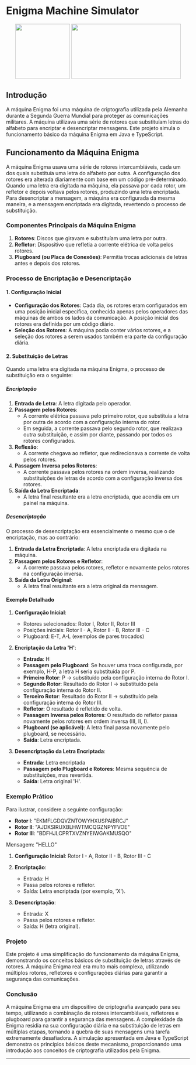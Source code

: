 # Enigma Machine Simulator 

<p align="center">
    <img width="150" height="150" src="https://upload.wikimedia.org/wikipedia/commons/7/79/Alan_Turing_az_1930-as_%C3%A9vekben.jpg">
    <img width="300" height="150" src="https://warren.com.br/magazine/wp-content/uploads/2022/02/alan-turing-2-1024x684.jpg">
</p>

## Introdução

A máquina Enigma foi uma máquina de criptografia utilizada pela Alemanha durante a Segunda Guerra Mundial para proteger as comunicações militares. A máquina utilizava uma série de rotores que substituíam letras do alfabeto para encriptar e desencriptar mensagens. Este projeto simula o funcionamento básico da máquina Enigma em Java e TypeScript.

## Funcionamento da Máquina Enigma

A máquina Enigma usava uma série de rotores intercambiáveis, cada um dos quais substituía uma letra do alfabeto por outra. A configuração dos rotores era alterada diariamente com base em um código pré-determinado. Quando uma letra era digitada na máquina, ela passava por cada rotor, um refletor e depois voltava pelos rotores, produzindo uma letra encriptada. Para desencriptar a mensagem, a máquina era configurada da mesma maneira, e a mensagem encriptada era digitada, revertendo o processo de substituição.

### Componentes Principais da Máquina Enigma

1. **Rotores**: Discos que giravam e substituíam uma letra por outra.
2. **Refletor**: Dispositivo que refletia a corrente elétrica de volta pelos rotores.
3. **Plugboard (ou Placa de Conexões)**: Permitia trocas adicionais de letras antes e depois dos rotores.

### Processo de Encriptação e Desencriptação

#### 1. Configuração Inicial

- **Configuração dos Rotores**: Cada dia, os rotores eram configurados em uma posição inicial específica, conhecida apenas pelos operadores das máquinas de ambos os lados da comunicação. A posição inicial dos rotores era definida por um código diário.
- **Seleção dos Rotores**: A máquina podia conter vários rotores, e a seleção dos rotores a serem usados também era parte da configuração diária.

#### 2. Substituição de Letras

Quando uma letra era digitada na máquina Enigma, o processo de substituição era o seguinte:

##### Encriptação

1. **Entrada de Letra**: A letra digitada pelo operador.
2. **Passagem pelos Rotores**:
   - A corrente elétrica passava pelo primeiro rotor, que substituía a letra por outra de acordo com a configuração interna do rotor.
   - Em seguida, a corrente passava pelo segundo rotor, que realizava outra substituição, e assim por diante, passando por todos os rotores configurados.
3. **Reflexão**:
   - A corrente chegava ao refletor, que redirecionava a corrente de volta pelos rotores.
4. **Passagem Inversa pelos Rotores**:
   - A corrente passava pelos rotores na ordem inversa, realizando substituições de letras de acordo com a configuração inversa dos rotores.
5. **Saída da Letra Encriptada**:
   - A letra final resultante era a letra encriptada, que acendia em um painel na máquina.

##### Desencriptação

O processo de desencriptação era essencialmente o mesmo que o de encriptação, mas ao contrário:

1. **Entrada da Letra Encriptada**: A letra encriptada era digitada na máquina.
2. **Passagem pelos Rotores e Refletor**:
   - A corrente passava pelos rotores, refletor e novamente pelos rotores na configuração inversa.
3. **Saída da Letra Original**:
   - A letra final resultante era a letra original da mensagem.

#### Exemplo Detalhado

1. **Configuração Inicial**:
   - Rotores selecionados: Rotor I, Rotor II, Rotor III
   - Posições iniciais: Rotor I - A, Rotor II - B, Rotor III - C
   - Plugboard: E-T, A-L (exemplos de pares trocados)

2. **Encriptação da Letra 'H'**:
   - **Entrada**: H
   - **Passagem pelo Plugboard**: Se houver uma troca configurada, por exemplo, H-P, a letra H seria substituída por P.
   - **Primeiro Rotor**: P → substituído pela configuração interna do Rotor I.
   - **Segundo Rotor**: Resultado do Rotor I → substituído pela configuração interna do Rotor II.
   - **Terceiro Rotor**: Resultado do Rotor II → substituído pela configuração interna do Rotor III.
   - **Refletor**: O resultado é refletido de volta.
   - **Passagem Inversa pelos Rotores**: O resultado do refletor passa novamente pelos rotores em ordem inversa (III, II, I).
   - **Plugboard (se aplicável)**: A letra final passa novamente pelo plugboard, se necessário.
   - **Saída**: Letra encriptada.

3. **Desencriptação da Letra Encriptada**:
   - **Entrada**: Letra encriptada
   - **Passagem pelo Plugboard e Rotores**: Mesma sequência de substituições, mas revertida.
   - **Saída**: Letra original 'H'.

### Exemplo Prático

Para ilustrar, considere a seguinte configuração:

- **Rotor I**: "EKMFLGDQVZNTOWYHXUSPAIBRCJ"
- **Rotor II**: "AJDKSIRUXBLHWTMCQGZNPYFVOE"
- **Rotor III**: "BDFHJLCPRTXVZNYEIWGAKMUSQO"

Mensagem: "HELLO"

1. **Configuração Inicial**: Rotor I - A, Rotor II - B, Rotor III - C
2. **Encriptação**:
   - Entrada: H
   - Passa pelos rotores e refletor.
   - Saída: Letra encriptada (por exemplo, 'X').

3. **Desencriptação**:
   - Entrada: X
   - Passa pelos rotores e refletor.
   - Saída: H (letra original).

### Projeto

Este projeto é uma simplificação do funcionamento da máquina Enigma, demonstrando os conceitos básicos de substituição de letras através de rotores. A máquina Enigma real era muito mais complexa, utilizando múltiplos rotores, refletores e configurações diárias para garantir a segurança das comunicações.


### Conclusão

A máquina Enigma era um dispositivo de criptografia avançado para seu tempo, utilizando a combinação de rotores intercambiáveis, refletores e plugboard para garantir a segurança das mensagens. A complexidade da Enigma residia na sua configuração diária e na substituição de letras em múltiplas etapas, tornando a quebra de suas mensagens uma tarefa extremamente desafiadora. A simulação apresentada em Java e TypeScript demonstra os princípios básicos deste mecanismo, proporcionando uma introdução aos conceitos de criptografia utilizados pela Enigma.

---
